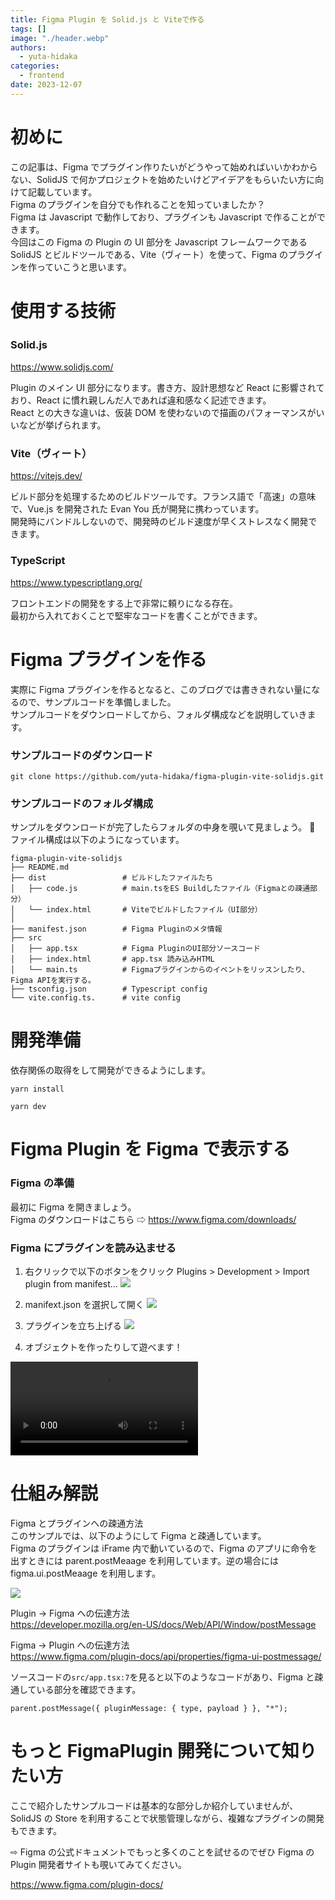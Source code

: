 ```yaml
---
title: Figma Plugin を Solid.js と Viteで作る
tags: []
image: "./header.webp"
authors:
  - yuta-hidaka
categories:
  - frontend
date: 2023-12-07
---
```


# 初めに

この記事は、Figma でプラグイン作りたいがどうやって始めればいいかわからない、SolidJS で何かプロジェクトを始めたいけどアイデアをもらいたい方に向けて記載しています。<br>
Figma のプラグインを自分でも作れることを知っていましたか？<br>
Figma は Javascript で動作しており、プラグインも Javascript で作ることができます。<br>
今回はこの Figma の Plugin の UI 部分を Javascript フレームワークである SolidJS とビルドツールである、Vite（ヴィート）を使って、Figma のプラグインを作っていこうと思います。

# 使用する技術

### Solid.js 　

https://www.solidjs.com/

Plugin のメイン UI 部分になります。書き方、設計思想など React に影響されており、React に慣れ親しんだ人であれば違和感なく記述できます。<br>
React との大きな違いは、仮装 DOM を使わないので描画のパフォーマンスがいいなどが挙げられます。

### Vite（ヴィート）

https://vitejs.dev/

ビルド部分を処理するためのビルドツールです。フランス語で「高速」の意味で、Vue.js を開発された Evan You 氏が開発に携わっています。<br>
開発時にバンドルしないので、開発時のビルド速度が早くストレスなく開発できます。

### TypeScript

https://www.typescriptlang.org/<br>

フロントエンドの開発をする上で非常に頼りになる存在。<br>
最初から入れておくことで堅牢なコードを書くことができます。

# Figma プラグインを作る

実際に Figma プラグインを作るとなると、このブログでは書ききれない量になるので、サンプルコードを準備しました。<br>
サンプルコードをダウンロードしてから、フォルダ構成などを説明していきます。

### サンプルコードのダウンロード

```
git clone https://github.com/yuta-hidaka/figma-plugin-vite-solidjs.git
```

### サンプルコードのフォルダ構成

サンプルをダウンロードが完了したらフォルダの中身を覗いて見ましょう。 👀<br>
ファイル構成は以下のようになっています。

```
figma-plugin-vite-solidjs
├── README.md
├── dist                 # ビルドしたファイルたち
│   ├── code.js          # main.tsをES Buildしたファイル（Figmaとの疎通部分）
│   └── index.html       # Viteでビルドしたファイル（UI部分）
│
├── manifest.json        # Figma Pluginのメタ情報
├── src
│   ├── app.tsx          # Figma PluginのUI部分ソースコード
│   ├── index.html　　　  # app.tsx 読み込みHTML
│   └── main.ts　　　　　　# Figmaプラグインからのイベントをリッスンしたり、Figma APIを実行する。
├── tsconfig.json        # Typescript config
└── vite.config.ts.      # vite config
```

# 開発準備

依存関係の取得をして開発ができるようにします。

```
yarn install

yarn dev
```

# Figma Plugin を Figma で表示する

### Figma の準備

最初に Figma を開きましょう。<br>
Figma のダウンロードはこちら ⇨ https://www.figma.com/downloads/

### Figma にプラグインを読み込ませる

1. 右クリックで以下のボタンをクリック Plugins > Development > Import plugin from manifest...
![](step1.webp)

2. manifext.json を選択して開く
![](step2.webp)

3. プラグインを立ち上げる
![](step3.webp)

4. オブジェクトを作ったりして遊べます！

<video autoplay>
  <source src="./step4.webm" type="video/webm">
  Your browser does not support HTML video.
</video>

# 仕組み解説

Figma とプラグインへの疎通方法<br>
このサンプルでは、以下のようにして Figma と疎通しています。<br>
Figma のプラグインは iFrame 内で動いているので、Figma のアプリに命令を出すときには parent.postMeaage を利用しています。逆の場合には figma.ui.postMeaage を利用します。

![](diagram-ja.webp)

Plugin -> Figma への伝達方法<br>
https://developer.mozilla.org/en-US/docs/Web/API/Window/postMessage

Figma -> Plugin への伝達方法<br>
https://www.figma.com/plugin-docs/api/properties/figma-ui-postmessage/

ソースコードの`src/app.tsx:7`を見ると以下のようなコードがあり、Figma と疎通している部分を確認できます。

```
parent.postMessage({ pluginMessage: { type, payload } }, "*");
```

# もっと FigmaPlugin 開発について知りたい方

ここで紹介したサンプルコードは基本的な部分しか紹介していませんが、SolidJS の Store を利用することで状態管理しながら、複雑なプラグインの開発もできます。<br>

⇨ Figma の公式ドキュメントでもっと多くのことを試せるのでぜひ Figma の Plugin 開発者サイトも覗いてみてください。<br>

https://www.figma.com/plugin-docs/
